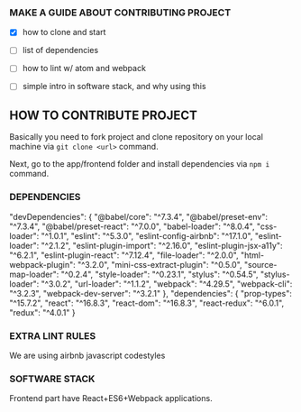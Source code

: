 ### MAKE A GUIDE ABOUT CONTRIBUTING PROJECT

- [x] how to clone and start
- [ ] list of dependencies
- [ ] how to lint w/ atom and webpack
- [ ] simple intro in software stack, and why using this


## HOW TO CONTRIBUTE PROJECT

Basically you need to fork project and clone repository on your local machine via `git clone <url>` command.

Next, go to the app/frontend folder and install dependencies via `npm i` command.

### DEPENDENCIES

"devDependencies": {
  "@babel/core": "^7.3.4",
  "@babel/preset-env": "^7.3.4",
  "@babel/preset-react": "^7.0.0",
  "babel-loader": "^8.0.4",
  "css-loader": "^1.0.1",
  "eslint": "^5.3.0",
  "eslint-config-airbnb": "^17.1.0",
  "eslint-loader": "^2.1.2",
  "eslint-plugin-import": "^2.16.0",
  "eslint-plugin-jsx-a11y": "^6.2.1",
  "eslint-plugin-react": "^7.12.4",
  "file-loader": "^2.0.0",
  "html-webpack-plugin": "^3.2.0",
  "mini-css-extract-plugin": "^0.5.0",
  "source-map-loader": "^0.2.4",
  "style-loader": "^0.23.1",
  "stylus": "^0.54.5",
  "stylus-loader": "^3.0.2",
  "url-loader": "^1.1.2",
  "webpack": "^4.29.5",
  "webpack-cli": "^3.2.3",
  "webpack-dev-server": "^3.2.1"
},
"dependencies": {
  "prop-types": "^15.7.2",
  "react": "^16.8.3",
  "react-dom": "^16.8.3",
  "react-redux": "^6.0.1",
  "redux": "^4.0.1"
}

### EXTRA LINT RULES

We are using airbnb javascript codestyles

### SOFTWARE STACK

Frontend part have React+ES6+Webpack applications.
